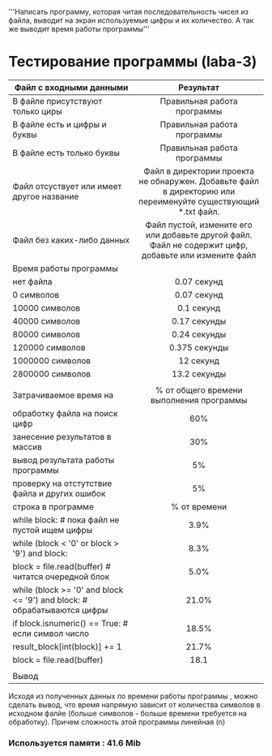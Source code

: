 '''Написать программу, которая читая последовательность чисел из файла,
выводит на экран используемые цифры и их количество.
 А так же выводит время работы программы'''
# Тестирование программы (laba-3)
| Файл с входными данными| Результат | 
| ------------- |:------------------:| 
| В файле присутствуют только циры    | Правильная работа программы   | 
| В файле есть и цифры и буквы    | Правильная работа программы | 
| В файле есть только буквы | Правильная работа программы   | 
| Файл отсуствует или имеет другое название | Файл в директории проекта не обнаружен. Добавьте файл в директорию или переименуйте существующий *.txt файл. |
| Файл без каких-либо данных | Файл пустой, измените его или добавьте другой файл. Файл не содержит цифр, добавьте или измените файл  |
| Время работы программы  |
| нет файла | 0.07 секунд |
| 0 символов  | 0.07 секунд |
| 10000 символов | 0.1 секунд |
|40000 символов | 0.17 секунды |
| 80000 символов  | 0.24 секунды |
| 120000 символов | 0.375 секунды |
| 1000000 символов | 12 секунд |
| 2800000 символов | 13.2 секунды |
| | |
| Затрачиваемое время на | % от общего времени выполнения программы |
| обработку файла на поиск цифр | 60% |
| занесение результатов в массив | 30% |
| вывод результата работы программы | 5% |
| проверку на отстутствие файла и других ошибок |5% |
|строка в программе | % от времени|
|while block:  # пока файл не пустой ищем цифры  | 3.9% |
|while (block < '0' or block > '9') and block: | 8.3%  |
|block = file.read(buffer)  # читатся очередной блок| 5.0%|
|while (block >= '0' and block <= '9') and block:  # обрабатываются цифры|21.0%|
| if block.isnumeric() == True:  # если символ число|18.5%|
|result_block[int(block)] += 1|21.7%|
| block = file.read(buffer)|18.1 |
|||
| Вывод | |
Исходя из полученных данных по времени работы программы , можно сделать вывод, что время напрямую зависит от количества символов в исходном фалйе (больше символов - больше времени требуется на обработку). Причем сложность этой программы линейная (n)
### Используется памяти : 41.6 Mib


